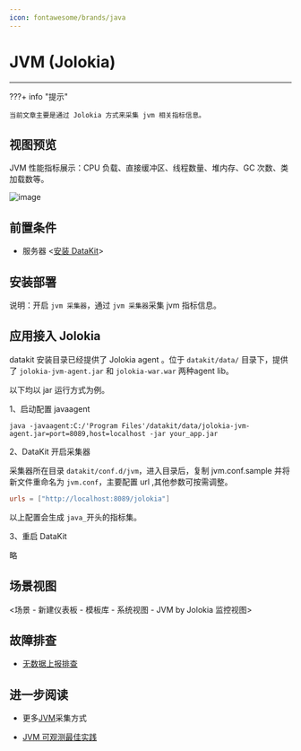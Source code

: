```yaml
---
icon: fontawesome/brands/java
---
```

# JVM (Jolokia)
---

???+ info "提示"

	当前文章主要是通过 Jolokia 方式来采集 jvm 相关指标信息。

## 视图预览

JVM 性能指标展示：CPU 负载、直接缓冲区、线程数量、堆内存、GC 次数、类加载数等。

![image](../imgs/jvm_jolokia_3.png)

## 前置条件

- 服务器 <[安装 DataKit](../../datakit/datakit-install.md)>

## 安装部署

说明：开启 `jvm 采集器`，通过 `jvm 采集器`采集 jvm 指标信息。

## 应用接入 Jolokia

datakit 安装目录已经提供了 Jolokia agent 。位于 `datakit/data/` 目录下，提供了 `jolokia-jvm-agent.jar` 和 `jolokia-war.war` 两种agent lib。

以下均以 jar 运行方式为例。

1、启动配置 javaagent
```
java -javaagent:C:/'Program Files'/datakit/data/jolokia-jvm-agent.jar=port=8089,host=localhost -jar your_app.jar
```

2、DataKit 开启采集器

采集器所在目录 `datakit/conf.d/jvm`，进入目录后，复制 jvm.conf.sample 并将新文件重命名为 `jvm.conf`，主要配置 url ,其他参数可按需调整。

``` toml
urls = ["http://localhost:8089/jolokia"]
```

以上配置会生成 `java_`开头的指标集。

3、重启 DataKit

略

## 场景视图

<场景 - 新建仪表板 - 模板库 - 系统视图 - JVM by Jolokia 监控视图>

## 故障排查

- [无数据上报排查](../../datakit/why-no-data.md)

## 进一步阅读

- 更多[JVM](jvm.md)采集方式

- [JVM 可观测最佳实践](../../best-practices/monitoring/jvm.md)
